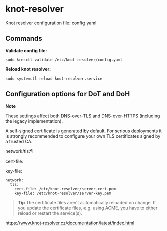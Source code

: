 # knot-resolver
Knot resolver configuration file: config.yaml

## Commands ##

**Validate config file:**
    
    sudo kresctl validate /etc/knot-resolver/config.yaml

**Reload knot resolver:**

    sudo systemctl reload knot-resolver.service

## Configuration options for DoT and DoH ##

**Note**

These settings affect both DNS-over-TLS and DNS-over-HTTPS (including the legacy implementation).

A self-signed certificate is generated by default. For serious deployments it is strongly recommended to configure your own TLS certificates signed by a trusted CA.

network/tls:¶

cert-file: <path>

key-file: <path>

    network:
      tls:
        cert-file: /etc/knot-resolver/server-cert.pem
        key-file: /etc/knot-resolver/server-key.pem

> **Tip**
> The certificate files aren’t automatically reloaded on change. If you update the certificate files, e.g. using ACME, you have to either reload or restart the service(s).


[^note]:
https://www.knot-resolver.cz/documentation/latest/index.html
